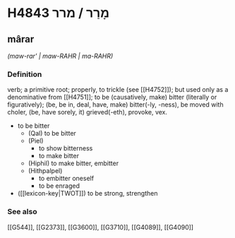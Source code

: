 # H4843 מָרַר / מרר

## mârar

_(maw-rar' | maw-RAHR | ma-RAHR)_

### Definition

verb; a primitive root; properly, to trickle (see [[H4752]]); but used only as a denominative from [[H4751]]; to be (causatively, make) bitter (literally or figuratively); (be, be in, deal, have, make) bitter(-ly, -ness), be moved with choler, (be, have sorely, it) grieved(-eth), provoke, vex.

- to be bitter
    - (Qal) to be bitter
    - (Piel)
        - to show bitterness
        - to make bitter
    - (Hiphil) to make bitter, embitter
    - (Hithpalpel)
        - to embitter oneself
        - to be enraged
- ([[lexicon-key|TWOT]]) to be strong, strengthen
### See also

[[G544]], [[G2373]], [[G3600]], [[G3710]], [[G4089]], [[G4090]]


